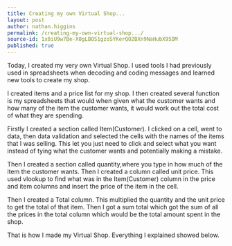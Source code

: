 ```yaml
---
title: Creating my own Virtual Shop...
layout: post
author: nathan.higgins
permalink: /creating-my-own-virtual-shop.../
source-id: 1x0iU9w7Be-X0gLBOS1gzoSYKerQO2BXn9NaHubX95DM
published: true
---
```

Today, I created my very own Virtual Shop. I used tools I had previously used in spreadsheets when decoding and coding messages and learned new tools to create my shop.

I created items and a price list for my shop. I then created several function is my spreadsheets that would when given what the customer wants and how many of the item the customer wants, it would work out the total cost of what they are spending. 

Firstly I created a section called Item(Customer). I clicked on a cell, went to data, then data validation and selected the cells with the names of the items that I was selling. This let you just need to click and select what you want instead of tying what the customer wants and potentially making a mistake. 

Then I created a section called quantity,where you type in how much of the item the customer wants. Then I created a column called unit price. This used vlookup to find what was in the Item(Customer) column in the price and item columns and insert the price of the item in the cell.

Then I created a Total column. This multiplied the quantity and the unit price to get the total of that item. Then I got a sum total which got the sum of all the prices in the total column which would be the total amount spent in the shop. 

That is how I made my Virtual Shop. Everything I explained showed below.

